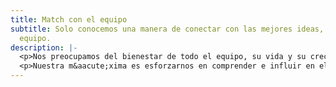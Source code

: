 ```yaml
---
title: Match con el equipo
subtitle: Solo conocemos una manera de conectar con las mejores ideas, tener el mejor
  equipo.
description: |-
  <p>Nos preocupamos del bienestar de todo el equipo, su vida y su crecimiento profesional. Hemos creado un h&aacute;bitat laboral en el que fluyen las ideas y hay un buen ambiente de trabajo.</p>
  <p>Nuestra m&aacute;xima es esforzarnos en comprender e influir en el comportamiento del consumidor. Todo puede cambiar: la tecnolog&iacute;a, las expectativas del cliente y los canales de comunicaci&oacute;n, pero saber c&oacute;mo piensa el consumidor es lo que nos hace ir un paso por delante.</p>
---
```


